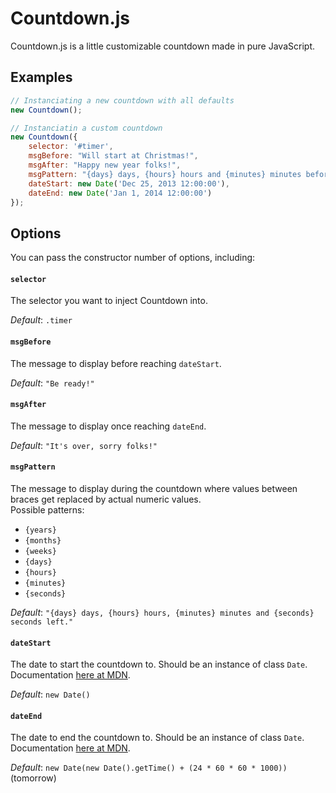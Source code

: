 Countdown.js
============

Countdown.js is a little customizable countdown made in pure JavaScript. 

## Examples

```javascript
// Instanciating a new countdown with all defaults
new Countdown();

// Instanciatin a custom countdown
new Countdown({
    selector: '#timer',
    msgBefore: "Will start at Christmas!",
    msgAfter: "Happy new year folks!",
    msgPattern: "{days} days, {hours} hours and {minutes} minutes before new year!",
    dateStart: new Date('Dec 25, 2013 12:00:00'),
    dateEnd: new Date('Jan 1, 2014 12:00:00')
});
```

## Options

You can pass the constructor number of options, including:

#### `selector`

The selector you want to inject Countdown into.

*Default*: `.timer`

#### `msgBefore`

The message to display before reaching `dateStart`.

*Default*: `"Be ready!"`

#### `msgAfter`

The message to display once reaching `dateEnd`.

*Default*: `"It's over, sorry folks!"`

#### `msgPattern`

The message to display during the countdown where values between braces get replaced by actual numeric values.  
Possible patterns:

* `{years}`
* `{months}`
* `{weeks}`
* `{days}`
* `{hours}`
* `{minutes}`
* `{seconds}`

*Default*: `"{days} days, {hours} hours, {minutes} minutes and {seconds} seconds left."`

#### `dateStart`

The date to start the countdown to. Should be an instance of class `Date`. Documentation [here at MDN](https://developer.mozilla.org/en-US/docs/Web/JavaScript/Reference/Global_Objects/Date).

*Default*: `new Date()`

#### `dateEnd`

The date to end the countdown to. Should be an instance of class `Date`. Documentation [here at MDN](https://developer.mozilla.org/en-US/docs/Web/JavaScript/Reference/Global_Objects/Date).

*Default*: `new Date(new Date().getTime() + (24 * 60 * 60 * 1000))` (tomorrow)

